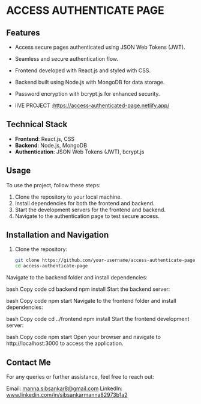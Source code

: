 # ACCESS AUTHENTICATE PAGE

## Features
- Access secure pages authenticated using JSON Web Tokens (JWT).
- Seamless and secure authentication flow.
- Frontend developed with React.js and styled with CSS.
- Backend built using Node.js with MongoDB for data storage.
- Password encryption with bcrypt.js for enhanced security.

- lIVE PROJECT :https://access-authenticated-page.netlify.app/

## Technical Stack
- **Frontend**: React.js, CSS
- **Backend**: Node.js, MongoDB
- **Authentication**: JSON Web Tokens (JWT), bcrypt.js

## Usage
To use the project, follow these steps:
1. Clone the repository to your local machine.
2. Install dependencies for both the frontend and backend.
3. Start the development servers for the frontend and backend.
4. Navigate to the authentication page to test secure access.

## Installation and Navigation
1. Clone the repository:
   ```bash
   git clone https://github.com/your-username/access-authenticate-page.git
   cd access-authenticate-page
Navigate to the backend folder and install dependencies:

bash
Copy code
cd backend
npm install
Start the backend server:

bash
Copy code
npm start
Navigate to the frontend folder and install dependencies:

bash
Copy code
cd ../frontend
npm install
Start the frontend development server:

bash
Copy code
npm start
Open your browser and navigate to http://localhost:3000 to access the application.


## Contact Me
For any queries or further assistance, feel free to reach out:

Email: manna.sibsankar8@gmail.com
LinkedIn: www.linkedin.com/in/sibsankarmanna82973b1a2

